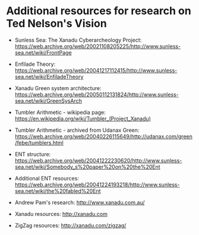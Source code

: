 # Additional resources for research on Ted Nelson's Vision

* Sunless Sea: The Xanadu Cyberarcheology Project: https://web.archive.org/web/20021108205225/http://www.sunless-sea.net/wiki/FrontPage

* Enfilade Theory: https://web.archive.org/web/20041217112415/http://www.sunless-sea.net/wiki/EnfiladeTheory

* Xanadu Green system architecture: https://web.archive.org/web/20050112131824/http://www.sunless-sea.net/wiki/GreenSysArch

* Tumbler Arithmetic - wikipedia page: https://en.wikipedia.org/wiki/Tumbler_(Project_Xanadu)

* Tumbler Arithmetic - archived from Udanax Green: https://web.archive.org/web/20040226115649/http://udanax.com/green/febe/tumblers.html

* ENT structure: https://web.archive.org/web/20041222230620/http://www.sunless-sea.net/wiki/Somebody_s%20paper%20on%20the%20Ent

* Additional ENT resources: https://web.archive.org/web/20041224193218/http://www.sunless-sea.net/wiki/the%20fabled%20Ent

* Andrew Pam's research: http://www.xanadu.com.au/ 

* Xanadu resources: http://xanadu.com

* ZigZag resources: http://xanadu.com/zigzag/

